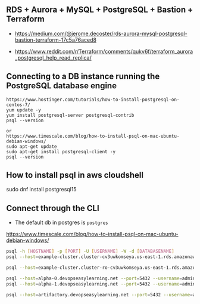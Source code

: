 ## RDS + Aurora + MySQL + PostgreSQL + Bastion + Terraform
- https://medium.com/@jerome.decoster/rds-aurora-mysql-postgresql-bastion-terraform-17c5a76aced8

- https://www.reddit.com/r/Terraform/comments/qukv6f/terraform_aurora_postgresql_help_read_replica/ 

## Connecting to a DB instance running the PostgreSQL database engine
```
https://www.hostinger.com/tutorials/how-to-install-postgresql-on-centos-7/
yum update -y
yum install postgresql-server postgresql-contrib
psql --version

or
https://www.timescale.com/blog/how-to-install-psql-on-mac-ubuntu-debian-windows/
sudo apt-get update
sudo apt-get install postgresql-client -y
psql --version
```

## How to install psql in aws cloudshell
sudo dnf install postgresql15

## Connect through the CLI
- The default db in postgres is `postgres`

https://www.timescale.com/blog/how-to-install-psql-on-mac-ubuntu-debian-windows/
```sh
psql -h [HOSTNAME] -p [PORT] -U [USERNAME] -W -d [DATABASENAME]
psql --host=example-cluster.cluster-cv3uwkomseya.us-east-1.rds.amazonaws.com --port=5432 --username=adminuser --password --dbname=postgres 

psql --host=example-cluster.cluster-ro-cv3uwkomseya.us-east-1.rds.amazonaws.com --port=5432 --username=adminuser --password --dbname=postgres 

psql --host=alpha-0.devopseasylearning.net --port=5432 --username=adminuser --password --dbname=postgres 
psql --host=alpha-1.devopseasylearning.net --port=5432 --username=adminuser --password --dbname=postgres

psql --host=artifactory.devopseasylearning.net --port=5432 --username=adminuser --password --dbname=artifactory
```